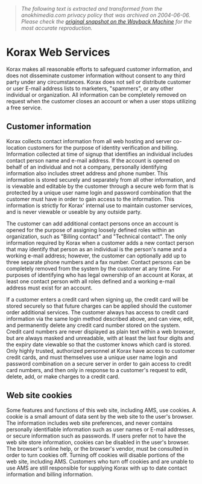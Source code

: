 > *The following text is extracted and transformed from the anokhimedia.com privacy policy that was archived on 2004-06-06. Please check the [original snapshot on the Wayback Machine](https://web.archive.org/web/20040606052715id_/http%3A//www.korax.net/info/privacy.phtml) for the most accurate reproduction.*

# Korax Web Services

Korax makes all reasonable efforts to safeguard customer information, and does not disseminate customer information without consent to any third party under any circumstances. Korax does not sell or distribute customer or user E-mail address lists to marketers, "spammers", or any other individual or organization. All information can be completely removed on request when the customer closes an account or when a user stops utilizing a free service. 

## Customer information

Korax collects contact information from all web hosting and server co-location customers for the purpose of identity verification and billing. Information collected at time of signup that identifies an individual includes contact person name and e-mail address. If the account is opened on behalf of an individual and not a company, personally identifying information also includes street address and phone number. This information is stored securely and separately from all other information, and is viewable and editable by the customer through a secure web form that is protected by a unique user name login and password combination that the customer must have in order to gain access to the information. This information is strictly for Korax' internal use to maintain customer services, and is never viewable or useable by any outside party. 

The customer can add additional contact persons once an account is opened for the purpose of assigning loosely defined roles within an organization, such as "Billing contact" and "Technical contact". The only information required by Korax when a customer adds a new contact person that may identify that person as an individual is the person's name and a working e-mail address; however, the customer can optionally add up to three separate phone numbers and a fax number. Contact persons can be completely removed from the system by the customer at any time. For purposes of identifying who has legal ownership of an account at Korax, at least one contact person with all roles defined and a working e-mail address must exist for an account. 

If a customer enters a credit card when signing up, the credit card will be stored securely so that future charges can be applied should the customer order additional services. The customer always has access to credit card information via the same login method described above, and can view, edit, and permanently delete any credit card number stored on the system. Credit card numbers are never displayed as plain text within a web browser, but are always masked and unreadable, with at least the last four digits and the expiry date viewable so that the customer knows which card is stored. Only highly trusted, authorized personnel at Korax have access to customer credit cards, and must themselves use a unique user name login and password combination on a secure server in order to gain access to credit card numbers, and then only in response to a customer's request to edit, delete, add, or make charges to a credit card. 

## Web site cookies

Some features and functions of this web site, including AMS, use cookies. A cookie is a small amount of data sent by the web site to the user's browser. The information includes web site preferences, and never contains personally identifiable information such as user names or E-mail addresses, or secure information such as passwords. If users prefer not to have the web site store information, cookies can be disabled in the user's browser. The browser's online help, or the browser's vendor, must be consulted in order to turn cookies off. Turning off cookies will disable portions of the web site, including AMS. Customers who turn off cookies and are unable to use AMS are still responsible for supplying Korax with up to date contact information and billing information. 
